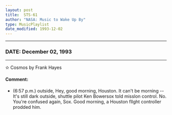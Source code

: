 ```yaml
---
layout: post
title:  STS-61
author: "NASA: Music to Wake Up By"
type: MusicPlaylist
date_modified: 1993-12-02
---
```


----
### DATE: December 02, 1993
----
✫ Cosmos by Frank Hayes

#### Comment:
* (6:57 p.m.) outside, Hey, good morning, Houston. It can't be morning -- It's still dark outside, shuttle pilot Ken Bowersox told misslon control. No. You're confused again, Sox. Good morning, a Houston fllght controller prodded him.
